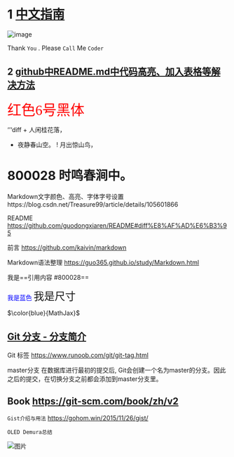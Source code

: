 # 1 [中文指南](https://docs.github.com/cn/github/writing-on-github/getting-started-with-writing-and-formatting-on-github/basic-writing-and-formatting-syntax#links)
![image](https://user-images.githubusercontent.com/84896436/121191768-d9d5fd80-c89e-11eb-9a2b-5b7436fecfd7.png)

Thank `You` . Please `Call` Me `Coder` 

## 2 [github中README.md中代码高亮、加入表格等解决方法](https://blog.csdn.net/u_7890/article/details/81565679)

<font color=red size=6 face="黑体">红色6号黑体</font>


‘’‘diff + 人闲桂花落，
- 夜静春山空。
! 月出惊山鸟，
# 800028 时鸣春涧中。


Markdown文字颜色、高亮、字体字号设置https://blog.csdn.net/Treasure99/article/details/105601866

README  https://github.com/guodongxiaren/README#diff%E8%AF%AD%E6%B3%95 

前言 https://github.com/kaivin/markdown 

Markdown语法整理 https://guo365.github.io/study/Markdown.html 

我是==引用内容 #800028==


<font color=Blue>我是蓝色</font>
<font size=5>我是尺寸</font>


$\color{blue}{MathJax}$

## [Git 分支 - 分支简介](https://git-scm.com/book/zh/v2/Git-%E5%88%86%E6%94%AF-%E5%88%86%E6%94%AF%E7%AE%80%E4%BB%8B#divergent_history)

Git 标签 https://www.runoob.com/git/git-tag.html 

master分支
在数据库进行最初的提交后, Git会创建一个名为master的分支。因此之后的提交，在切换分支之前都会添加到master分支里。



## Book https://git-scm.com/book/zh/v2



`Gist介绍与用法`  https://gohom.win/2015/11/26/gist/


    OLED Demura总结
    
    
![图片](https://user-images.githubusercontent.com/84896436/121761165-d2457b80-cb60-11eb-9c24-4560f70bc70f.png)


